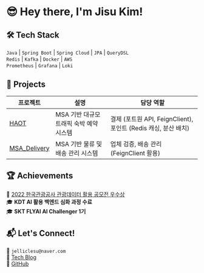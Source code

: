 # 😎 Hey there, I'm Jisu Kim!  

## 🛠 Tech Stack
`Java` | `Spring Boot` | `Spring Cloud` | `JPA` | `QueryDSL`  
`Redis` | `Kafka` | `Docker` | `AWS`  
`Prometheus` | `Grafana` | `Loki`

## 🚀 Projects

| 프로젝트 | 설명 | 담당 역할 |
|----------|-------------------------------|-----------------------------|
| [HAOT](https://github.com/How-about-over-there/server) | MSA 기반 대규모 트래픽 숙박 예약 시스템 | 결제 (포트원 API, FeignClient), 포인트 (Redis 캐싱, 분산 배치) |
| [MSA_Delivery](https://github.com/sparta-ip/msa-delivery) | MSA 기반 물류 및 배송 관리 시스템 | 업체 검증, 배송 관리 (FeignClient 활용) |

## 🏆 Achievements
🏅 [2022 한국관광공사 관광데이터 활용 공모전 우수상](https://github.com/jelliclesu/MAPLIX)  
🎓 **KDT AI 활용 백엔드 심화 과정 수료**  
🎓 **SKT FLYAI AI Challenger 1기**  

## 📬 Let's Connect!
📧 `jelliclesu@naver.com`  
📌 [Tech Blog](https://jelliclesu.tistory.com/)  
🔗 [GitHub](https://github.com/jelliclesu)  
